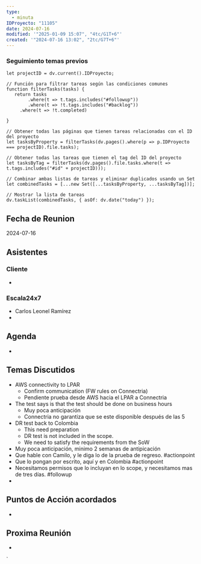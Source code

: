 ```yaml
---
type:
  - minuta
IDProyecto: "11105"
date: 2024-07-16
modified: '"2025-01-09 15:07", "4tc/G1T+6"'
created: '"2024-07-16 13:02", "2tc/G7T+6"'
---
```


### Seguimiento temas previos
```dataviewjs
let projectID = dv.current().IDProyecto;

// Función para filtrar tareas según las condiciones comunes
function filterTasks(tasks) {
   return tasks
        .where(t => t.tags.includes("#followup"))
        .where(t => !t.tags.includes("#backlog"))
     .where(t => !t.completed)
        
}

// Obtener todas las páginas que tienen tareas relacionadas con el ID del proyecto
let tasksByProperty = filterTasks(dv.pages().where(p => p.IDProyecto === projectID).file.tasks);

// Obtener todas las tareas que tienen el tag del ID del proyecto
let tasksByTag = filterTasks(dv.pages().file.tasks.where(t => t.tags.includes("#id" + projectID)));

// Combinar ambas listas de tareas y eliminar duplicados usando un Set
let combinedTasks = [...new Set([...tasksByProperty, ...tasksByTag])];

// Mostrar la lista de tareas
dv.taskList(combinedTasks, { asOf: dv.date("today") });
 ```
## Fecha de Reunion
2024-07-16

## Asistentes

### Cliente
* 
### Escala24x7
- Carlos Leonel Ramírez
-  

## Agenda
* 
## Temas Discutidos
*  AWS connectivity to LPAR
	* Confirm communication (FW rules on Connectria)
	* Pendiente prueba desde AWS hacia el LPAR a Connectria
* The test says is that the test should be done on business hours
	* Muy poca anticipación
	* Connectria no garantiza que se este disponible después de las 5
* DR test back to Colombia
	* This need preparation
	* DR test is not included in the scope.
	* We need to satisfy the requirements from the SoW
* Muy poca anticipación, minimo 2 semanas de antipicación
* Que hable con Camilo, y le diga lo de la prueba de regreso. #actionpoint
* Que lo pongan por escrito, aquí y en Colombia #actionpoint
* Necesitamos permisos que lo incluyan en lo scope, y necesitamos mas de tres días. #followup 
* 

## Puntos de Acción acordados
*  

## Proxima Reunión
*   

`